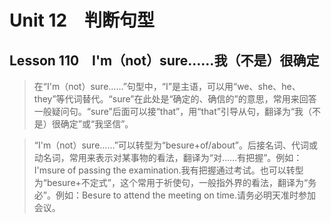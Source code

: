 ﻿ # Unit 12　判断句型
 ## Lesson 110　I'm（not）sure……我（不是）很确定
 
> 在“I'm（not）sure……”句型中，“I”是主语，可以用“we、she、he、they”等代词替代。“sure”在此处是“确定的、确信的”的意思，常用来回答一般疑问句。“sure”后面可以接“that”，用“that”引导从句，翻译为“我（不是）很确定”或“我坚信”。

> “I'm（not）sure……”可以转型为“besure+of/about”。后接名词、代词或动名词，常用来表示对某事物的看法，翻译为“对……有把握”。例如：I'msure of passing the examination.我有把握通过考试。也可以转型为“besure+不定式”，这个常用于祈使句，一般指外界的看法，翻译为“务必”。例如：Besure to attend the meeting on time.请务必明天准时参加会议。


 